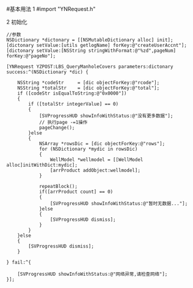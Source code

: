 #基本用法
1 #import "YNRequest.h"

2 初始化

	//参数
	NSDictionary *dictonary = [[NSMutableDictionary alloc] init];
    [dictonary setValue:[utils getlogName] forKey:@"createUserAccnt"];
    [dictonary setValue:[NSString stringWithFormat:@"%zd",pageNum] forKey:@"pageNo"];
    
    [YNRequest YZPOST:LBS_QueryManholeCovers parameters:dictonary success:^(NSDictionary *dic) {
    
        NSString *codeStr     = [dic objectForKey:@"rcode"];
        NSString *totalStr    = [dic objectForKey:@"total"];
        if ([codeStr isEqualToString:@"0x0000"])
        {
            if ([totalStr integerValue] == 0)
            {
                [SVProgressHUD showInfoWithStatus:@"没有更多数据"];
                // 执行page -=1操作
                pageChange();
            }else
            {
                NSArray *rowsDic = [dic objectForKey:@"rows"];
                for (NSDictionary *mydic in rowsDic)
                {
                    WellModel *wellmodel = [[WellModel alloc]initWithDict:mydic];
                    [arrProduct addObject:wellmodel];
                }
 
                repeatBlock();
                if([arrProduct count] == 0)
                {
                    [SVProgressHUD showInfoWithStatus:@"暂时无数据..."];
                }else
                {
                    [SVProgressHUD dismiss];
                }
            }
        }else
        {
            [SVProgressHUD dismiss];
        }
        
    } fail:^{
        
        [SVProgressHUD showInfoWithStatus:@"网络异常,请检查网络"];
    }];
```

